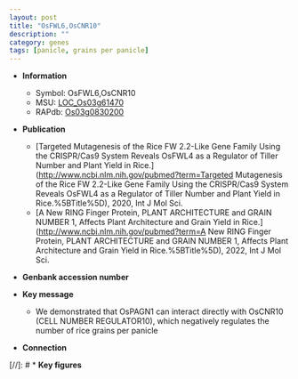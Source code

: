```yaml
---
layout: post
title: "OsFWL6,OsCNR10"
description: ""
category: genes
tags: [panicle, grains per panicle]
---
```


* **Information**  
    + Symbol: OsFWL6,OsCNR10  
    + MSU: [LOC_Os03g61470](http://rice.uga.edu/cgi-bin/ORF_infopage.cgi?orf=LOC_Os03g61470)  
    + RAPdb: [Os03g0830200](https://rapdb.dna.affrc.go.jp/locus/?name=Os03g0830200)  

* **Publication**  
    + [Targeted Mutagenesis of the Rice FW 2.2-Like Gene Family Using the CRISPR/Cas9 System Reveals OsFWL4 as a Regulator of Tiller Number and Plant Yield in Rice.](http://www.ncbi.nlm.nih.gov/pubmed?term=Targeted Mutagenesis of the Rice FW 2.2-Like Gene Family Using the CRISPR/Cas9 System Reveals OsFWL4 as a Regulator of Tiller Number and Plant Yield in Rice.%5BTitle%5D), 2020, Int J Mol Sci.
    + [A New RING Finger Protein, PLANT ARCHITECTURE and GRAIN NUMBER 1, Affects Plant Architecture and Grain Yield in Rice.](http://www.ncbi.nlm.nih.gov/pubmed?term=A New RING Finger Protein, PLANT ARCHITECTURE and GRAIN NUMBER 1, Affects Plant Architecture and Grain Yield in Rice.%5BTitle%5D), 2022, Int J Mol Sci.

* **Genbank accession number**  

* **Key message**  
    + We demonstrated that OsPAGN1 can interact directly with OsCNR10 (CELL NUMBER REGULATOR10), which negatively regulates the number of rice grains per panicle

* **Connection**  

[//]: # * **Key figures**  


